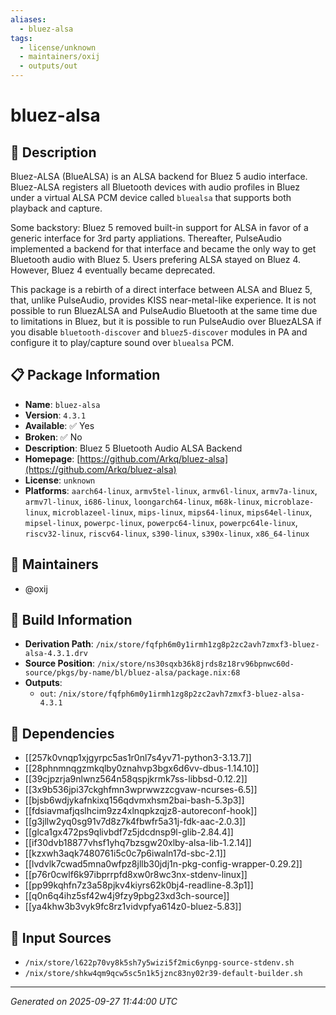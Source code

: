 ```yaml
---
aliases:
  - bluez-alsa
tags:
  - license/unknown
  - maintainers/oxij
  - outputs/out
---
```


# bluez-alsa

## 📝 Description

Bluez-ALSA (BlueALSA) is an ALSA backend for Bluez 5 audio interface.
Bluez-ALSA registers all Bluetooth devices with audio profiles in Bluez
under a virtual ALSA PCM device called `bluealsa` that supports both
playback and capture.

Some backstory: Bluez 5 removed built-in support for ALSA in favor of a
generic interface for 3rd party appliations. Thereafter, PulseAudio
implemented a backend for that interface and became the only way to get
Bluetooth audio with Bluez 5. Users prefering ALSA stayed on Bluez 4.
However, Bluez 4 eventually became deprecated.

This package is a rebirth of a direct interface between ALSA and Bluez 5,
that, unlike PulseAudio, provides KISS near-metal-like experience. It is
not possible to run BluezALSA and PulseAudio Bluetooth at the same time
due to limitations in Bluez, but it is possible to run PulseAudio over
BluezALSA if you disable `bluetooth-discover` and `bluez5-discover`
modules in PA and configure it to play/capture sound over `bluealsa` PCM.


## 📋 Package Information

- **Name**: `bluez-alsa`
- **Version**: `4.3.1`
- **Available**: ✅ Yes
- **Broken**: ✅ No
- **Description**: Bluez 5 Bluetooth Audio ALSA Backend
- **Homepage**: [https://github.com/Arkq/bluez-alsa](https://github.com/Arkq/bluez-alsa)
- **License**: `unknown`
- **Platforms**: `aarch64-linux`, `armv5tel-linux`, `armv6l-linux`, `armv7a-linux`, `armv7l-linux`, `i686-linux`, `loongarch64-linux`, `m68k-linux`, `microblaze-linux`, `microblazeel-linux`, `mips-linux`, `mips64-linux`, `mips64el-linux`, `mipsel-linux`, `powerpc-linux`, `powerpc64-linux`, `powerpc64le-linux`, `riscv32-linux`, `riscv64-linux`, `s390-linux`, `s390x-linux`, `x86_64-linux`
## 👥 Maintainers

- @oxij


## 🔧 Build Information

- **Derivation Path**: `/nix/store/fqfph6m0y1irmh1zg8p2zc2avh7zmxf3-bluez-alsa-4.3.1.drv`
- **Source Position**: `/nix/store/ns30sqxb36k8jrds8z18rv96bpnwc60d-source/pkgs/by-name/bl/bluez-alsa/package.nix:68`
- **Outputs**:
  - `out`:  `/nix/store/fqfph6m0y1irmh1zg8p2zc2avh7zmxf3-bluez-alsa-4.3.1`

## 🔗 Dependencies

- [[257k0vnqp1xjgyrpc5as1r0nl7s4yv71-python3-3.13.7]]
- [[28phnmnqgzmkqlby0znahvp3bgx6d6vv-dbus-1.14.10]]
- [[39cjpzrja9nlwnz564n58qspjkrmk7ss-libbsd-0.12.2]]
- [[3x9b536jpi37ckghfmn3wprwwzzcgvaw-ncurses-6.5]]
- [[bjsb6wdjykafnkixq156qdvmxhsm2bai-bash-5.3p3]]
- [[fdsiavmafjqslhcim9zz4xlnqpkzqjz8-autoreconf-hook]]
- [[g3jllw2yq0sg91v7d8z7k4fbwfr5a31j-fdk-aac-2.0.3]]
- [[glca1gx472ps9qlivbdf7z5jdcdnsp9l-glib-2.84.4]]
- [[if30dvb18877vhsf1yhq7bzsgw20xlby-alsa-lib-1.2.14]]
- [[kzxwh3aqk7480761i5c0c7p6iwaln17d-sbc-2.1]]
- [[lvdvlk7cwad5mna0wfpz8jllb30jdj1n-pkg-config-wrapper-0.29.2]]
- [[p76r0cwlf6k97ibprrpfd8xw0r8wc3nx-stdenv-linux]]
- [[pp99kqhfn7z3a58pjkv4kiyrs62k0bj4-readline-8.3p1]]
- [[q0n6q4ihz5sf42w4j9fzy9pbg23xd3ch-source]]
- [[ya4khw3b3vyk9fc8rz1vidvpfya614z0-bluez-5.83]]

## 📁 Input Sources

- `/nix/store/l622p70vy8k5sh7y5wizi5f2mic6ynpg-source-stdenv.sh`
- `/nix/store/shkw4qm9qcw5sc5n1k5jznc83ny02r39-default-builder.sh`

---
*Generated on 2025-09-27 11:44:00 UTC*
